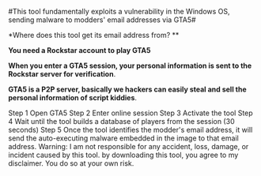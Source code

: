 #This tool fundamentally exploits a vulnerability in the Windows OS, sending malware to modders' email addresses via GTA5#



*Where does this tool get its email address from? **

**You need a Rockstar account to play GTA5**

**When you enter a GTA5 session, your personal information is sent to the Rockstar server for verification**.

**GTA5 is a P2P server, basically we hackers can easily steal and sell the personal information of script kiddies**.







Step 1 Open GTA5
Step 2 Enter online session
Step 3 Activate the tool
Step 4 Wait until the tool builds a database of players from the session
(30 seconds)
Step 5 Once the tool identifies the modder's email address, it will send the auto-executing malware embedded in the image to that email address.
Warning: I am not responsible for any accident, loss, damage, or incident caused by this tool. by downloading this tool, you agree to my disclaimer.
You do so at your own risk.
